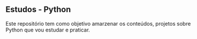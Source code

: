 ## Estudos - Python

Este repositório tem como objetivo amarzenar os conteúdos, projetos sobre Python que vou estudar e praticar.
